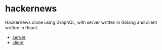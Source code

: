 # hackernews

Hackernews clone using GraphQL, with server written in Golang and client written in React.

* [server](https://www.howtographql.com/graphql-go/1-getting-started/)
* [client](https://www.howtographql.com/react-apollo/1-getting-started/)
